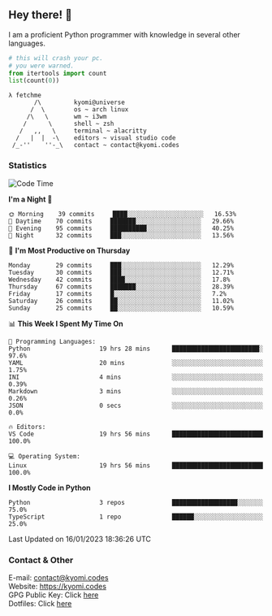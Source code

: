 ## Hey there! 👋
I am a proficient Python programmer with knowledge in several other languages.

```py
# this will crash your pc.
# you were warned.
from itertools import count
list(count(0))
```

```
λ fetchme
       /\         kyomi@universe
      /  \        os ~ arch linux
     /\   \       wm ~ i3wm
    /      \      shell ~ zsh
   /   ,,   \     terminal ~ alacritty
  /   |  |  -\    editors ~ visual studio code
 /_-''    ''-_\   contact ~ contact@kyomi.codes
```

### Statistics
<!--START_SECTION:waka-->
![Code Time](http://img.shields.io/badge/Code%20Time-140%20hrs%206%20mins-blue)

**I'm a Night 🦉** 

```text
🌞 Morning    39 commits     ████░░░░░░░░░░░░░░░░░░░░░   16.53% 
🌆 Daytime    70 commits     ███████░░░░░░░░░░░░░░░░░░   29.66% 
🌃 Evening    95 commits     ██████████░░░░░░░░░░░░░░░   40.25% 
🌙 Night      32 commits     ███░░░░░░░░░░░░░░░░░░░░░░   13.56%

```
📅 **I'm Most Productive on Thursday** 

```text
Monday       29 commits     ███░░░░░░░░░░░░░░░░░░░░░░   12.29% 
Tuesday      30 commits     ███░░░░░░░░░░░░░░░░░░░░░░   12.71% 
Wednesday    42 commits     ████░░░░░░░░░░░░░░░░░░░░░   17.8% 
Thursday     67 commits     ███████░░░░░░░░░░░░░░░░░░   28.39% 
Friday       17 commits     █░░░░░░░░░░░░░░░░░░░░░░░░   7.2% 
Saturday     26 commits     ██░░░░░░░░░░░░░░░░░░░░░░░   11.02% 
Sunday       25 commits     ██░░░░░░░░░░░░░░░░░░░░░░░   10.59%

```


📊 **This Week I Spent My Time On** 

```text
💬 Programming Languages: 
Python                   19 hrs 28 mins      ████████████████████████░   97.6% 
YAML                     20 mins             ░░░░░░░░░░░░░░░░░░░░░░░░░   1.75% 
INI                      4 mins              ░░░░░░░░░░░░░░░░░░░░░░░░░   0.39% 
Markdown                 3 mins              ░░░░░░░░░░░░░░░░░░░░░░░░░   0.26% 
JSON                     0 secs              ░░░░░░░░░░░░░░░░░░░░░░░░░   0.0%

🔥 Editors: 
VS Code                  19 hrs 56 mins      █████████████████████████   100.0%

💻 Operating System: 
Linux                    19 hrs 56 mins      █████████████████████████   100.0%

```

**I Mostly Code in Python** 

```text
Python                   3 repos             ██████████████████░░░░░░░   75.0% 
TypeScript               1 repo              ██████░░░░░░░░░░░░░░░░░░░   25.0%

```



 Last Updated on 16/01/2023 18:36:26 UTC
<!--END_SECTION:waka-->

### Contact & Other
E-mail: contact@kyomi.codes<br>
Website: https://kyomi.codes<br>
GPG Public Key: Click [here](https://github.com/bitterteriyaki.gpg)<br>
Dotfiles: Click [here](https://github.com/bitterteriyaki/dotfiles)
